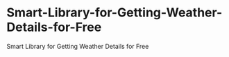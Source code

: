 # Smart-Library-for-Getting-Weather-Details-for-Free
Smart Library for Getting Weather Details for Free

